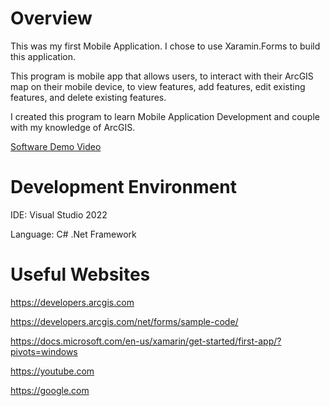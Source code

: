 ﻿# Overview

This was my first Mobile Application. I chose to use Xaramin.Forms to
build this application.

This program  is mobile app that allows users, to interact with their ArcGIS
map on their mobile device, to view features, add features, edit existing 
features, and delete existing features.

I created this program to learn Mobile Application Development and
couple with my knowledge of ArcGIS.

[Software Demo Video](https://youtu.be/VnDlWv-ReRQ)

# Development Environment

IDE: Visual Studio 2022

Language: C# .Net Framework

# Useful Websites
https://developers.arcgis.com

https://developers.arcgis.com/net/forms/sample-code/

https://docs.microsoft.com/en-us/xamarin/get-started/first-app/?pivots=windows

https://youtube.com

https://google.com
